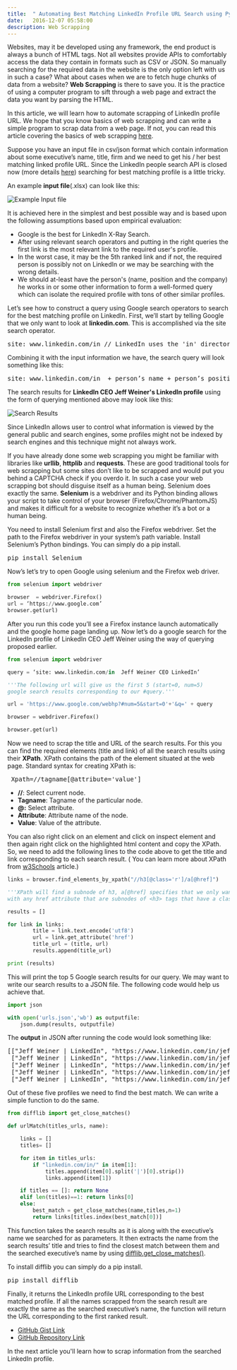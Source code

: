 ```yaml
---
title:  " Automating Best Matching LinkedIn Profile URL Search using Python and Selenium"
date:   2016-12-07 05:58:00
description: Web Scrapping 
---
```


Websites, may it be developed using any framework, the end product is always a bunch of HTML tags.  Not all websites provide APIs to comfortably access the data they contain in formats such as CSV or JSON. So manually searching for the required data in the website is the only option left with us in such a case? What about cases when we are to fetch huge chunks of data from a website? 
**Web Scrapping** is there to save you. It is the practice of using a computer program to sift through a web page and extract the data you want by parsing the HTML.

In this article, we will learn how to automate scrapping of LinkedIn profile URL. We hope that you know basics of web scrapping 
and can write a simple program to scrap data from a web page. If not, you can read this article covering the basics 
of web scrapping <a href="https://automatetheboringstuff.com/chapter11/" target="_blank">here</a>.

Suppose you have an input file in csv/json format which contain information about some executive’s name, title, firm and we need to get his / her best matching linked profile URL. Since the LinkedIn people search API is closed now (more details <a href="https://developer.linkedin.com/support/developer-program-transition" target="_blank">here</a>) searching for best matching profile is a little tricky.

An example **input file**(.xlsx) can look like this:

![Example Input file](../../assets/images/input.png)

It is achieved here in the simplest and best possible way and is based upon the following assumptions based upon empirical evaluation:

<ul>
	<li>Google is the best for LinkedIn X-Ray Search.</li>
	<li>After using relevant search operators and putting in the right queries the first link is the most relevant link to the required user's profile.</li>
	<li>In the worst case, it may be the 5th ranked link and if not, the required person is possibly not on LinkedIn or we may be searching with the wrong details.</li>
	<li>We should at-least have the person's (name, position and the company) he works in or some other information to form a well-formed query which can isolate the required profile with tons of other similar profiles.</li>
</ul>

Let’s see how to construct a query using Google search operators to search for the best matching profile on LinkedIn. First, we’ll start by telling Google that we only want to look at <strong>linkedin.com</strong>. This is accomplished via the site search operator.

<pre>site: www.linkedin.com/in // LinkedIn uses the 'in' directory for public profiles</pre>

Combining it with the input information we have, the search query will look something like this: 

<pre>site: www.linkedin.com/in  + person’s name + person’s position + person’s company</pre>

The search results for **LinkedIn CEO Jeff Weiner's LinkedIn profile** using the form of querying mentioned above may look like this:

![Search Results](../../assets/images/searchop.png)

Since LinkedIn allows user to control what information is viewed by the general public and search engines, some profiles might not be indexed by search engines and this technique might not always work.

If you have already done some web scrapping you might be familiar with libraries like <strong>urllib</strong>, <strong>httplib</strong> and <strong>requests</strong>. These are good traditional tools for web scrapping but some sites don’t like to be scrapped and would put you behind a CAPTCHA check if you overdo it. In such a case your web scrapping bot should disguise itself as a human being. Selenium does exactly the same. <strong>Selenium</strong> is a webdriver and its Python binding allows your script to take control of your browser (Firefox/Chrome/PhantomJS) and makes it difficult for a website to recognize whether it’s a bot or a human being.

You need to install Selenium first and also the Firefox webdriver. Set the path to the Firefox webdriver in your system’s path variable. Install Selenium’s Python bindings. You can simply do a pip install.

<pre>
pip install Selenium
</pre>

Now’s let’s try to open Google using selenium and the Firefox web driver.

```python
from selenium import webdriver

browser  = webdriver.Firefox()
url = ‘https://www.google.com’
browser.get(url)
```

After you run this code you’ll see a Firefox instance launch automatically and the google home page landing up. Now let’s do a google search for the LinkedIn profile of LinkedIn CEO Jeff Weiner using the way of querying proposed earlier.

```python
from selenium import webdriver

query = ‘site: www.linkedin.com/in  Jeff Weiner CEO LinkedIn’

'''The following url will give us the first 5 (start=0, num=5) 
google search results corresponding to our #query.'''

url = 'https://www.google.com/webhp?#num=5&start=0'+'&q=' + query

browser = webdriver.Firefox()

browser.get(url)
```

Now we need to scrap the title and URL of the search results. For this you can find the required elements (title and link) of all the search results using their <strong>XPath</strong>. XPath contains the path of the element situated at the web page. Standard syntax for creating XPath is:

<pre> Xpath=//tagname[@attribute='value']</pre>
<ul>
	<li><strong>//</strong>: Select current node.</li>
	<li><strong>Tagname</strong>: Tagname of the particular node.</li>
	<li><strong>@:</strong> Select attribute.</li>
	<li><strong>Attribute</strong>: Attribute name of the node.</li>
	<li><strong>Value</strong>: Value of the attribute.</li>
</ul>


You can also right click on an element and click on inspect element and then again right click on the highlighted html content and copy the XPath. So, we need to add the following lines to the code above to get the title and link corresponding to each search result. 
( You can learn more about XPath from <a href="http://www.w3schools.com/xml/xpath_intro.asp" target="_blank">w3Schools</a> article.)

```python
links = browser.find_elements_by_xpath("//h3[@class='r']/a[@href]")

'''XPath will find a subnode of h3, a[@href] specifies that we only want <a> nodes 
with any href attribute that are subnodes of <h3> tags that have a class of ‘r’'''

results = []

for link in links:
        title = link.text.encode('utf8')
        url = link.get_attribute('href')
        title_url = (title, url)
        results.append(title_url)

print (results)
```

This will print the top 5 Google search results for our query. We may want to write our search results to a JSON file. The following code would help us achieve that.

```python
import json

with open('urls.json','wb') as outputfile:
    json.dump(results, outputfile) 
```

The **output** in JSON after running the code would look something like: 

<pre>
[["Jeff Weiner | LinkedIn", "https://www.linkedin.com/in/jeffweiner08"],
 ["Jeff Weiner | LinkedIn", "https://www.linkedin.com/in/jeffreyweiner"], 
 ["Jeff Weiner | LinkedIn", "https://www.linkedin.com/in/jeff-weiner-16a92a41"], 
 ["Jeff Weiner | LinkedIn", "https://www.linkedin.com/in/jeffweiner100"],
 ["Jeff Weiner | LinkedIn", "https://www.linkedin.com/in/jeffweiner"]]
</pre>

Out of these five profiles we need to find the best match. We can write a simple function to do the same.

```python
from difflib import get_close_matches()

def urlMatch(titles_urls, name):

    links = []
    titles= []

    for item in titles_urls:
        if "linkedin.com/in/" in item[1]:
            titles.append(item[0].split('|')[0].strip())
            links.append(item[1])

    if titles == []: return None
    elif len(titles)==1: return links[0]
    else:
        best_match = get_close_matches(name,titles,n=1)
        return links[titles.index(best_match[0])]
```

This function takes the search results as it is along with the executive’s name we searched for as parameters. It then extracts the name from the search results’ title and tries to find the closest match between them and the searched executive’s name by using <a href="https://docs.python.org/2/library/difflib.html#difflib.get_close_matches" target="_blank">difflib.get_close_matches()</a>. 

To install difflib you can simply do a pip install.
<pre>
pip install difflib
</pre>

Finally, it returns the LinkedIn profile URL corresponding to the best matched profile. If all the names scrapped from the search result are exactly the same as the searched executive’s name, the function will return the URL corresponding to the first ranked result.

<ul>
	<li><a href="https://gist.github.com/AkshayAgarwal007/46d2715292165f60f54657849502cccf" target="_blank">GitHub Gist Link</a></li>
	<li><a href="https://github.com/AkshayAgarwal007/LinkedinScrapper" target="_blank">GitHub Repository Link</a></li>
</ul>

In the next article you'll learn how to scrap information from the searched LinkedIn profile.

